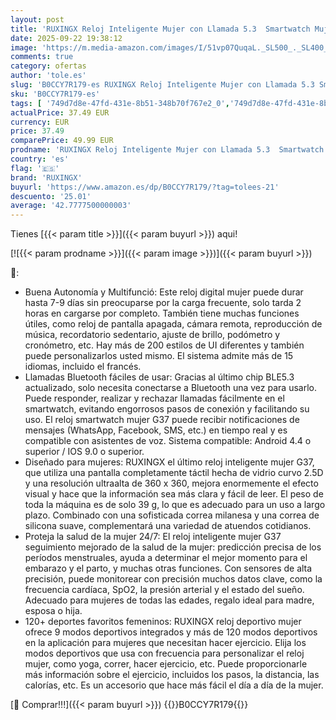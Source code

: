 ```yaml
---
layout: post
title: 'RUXINGX Reloj Inteligente Mujer con Llamada 5.3  Smartwatch Mujer Seguimiento del Periodo  120+ Modos Deportes  Pulsómetro  SpO2  Monitor Sueño  Podómetro para Android iOS Oro  Regalo Mujer'
date: 2025-09-22 19:38:12
image: 'https://m.media-amazon.com/images/I/51vp07QuqaL._SL500_._SL400_.jpg'
comments: true
category: ofertas
author: 'tole.es'
slug: 'B0CCY7R179-es RUXINGX Reloj Inteligente Mujer con Llamada 5.3 Smartwatch...'
sku: 'B0CCY7R179-es'
tags: [ '749d7d8e-47fd-431e-8b51-348b70f767e2_0','749d7d8e-47fd-431e-8b51-348b70f767e2_101','Arborist Merchandising Root','Electrónica','La selección de relojes inteligentes','Los favoritos de nuestros clientes: Electrónica','Moda','Self Service','Smartwatches','Special Features Stores','Tecnología para vestir','android','c8538d25-3af9-48d3-aeff-5f3ce5572a36_0','c8538d25-3af9-48d3-aeff-5f3ce5572a36_8301','ruxingx','🇪🇸', ]
actualPrice: 37.49 EUR
currency: EUR
price: 37.49
comparePrice: 49.99 EUR
prodname: 'RUXINGX Reloj Inteligente Mujer con Llamada 5.3  Smartwatch Mujer Seguimiento del Periodo  120+ Modos Deportes  Pulsómetro  SpO2  Monitor Sueño  Podómetro para Android iOS Oro  Regalo Mujer'
country: 'es'
flag: '🇪🇸'
brand: 'RUXINGX'
buyurl: 'https://www.amazon.es/dp/B0CCY7R179/?tag=tolees-21'
descuento: '25.01'
average: '42.7777500000003'
---
```


Tienes [{{< param title >}}]({{< param buyurl >}}) aqui!

[![{{< param prodname >}}]({{< param image >}})]({{< param buyurl >}})

🔎:

- Buena Autonomía y Multifunció: Este reloj digital mujer puede durar hasta 7-9 días sin preocuparse por la carga frecuente, solo tarda 2 horas en cargarse por completo. También tiene muchas funciones útiles, como reloj de pantalla apagada, cámara remota, reproducción de música, recordatorio sedentario, ajuste de brillo, podómetro y cronómetro, etc. Hay más de 200 estilos de UI diferentes y también puede personalizarlos usted mismo. El sistema admite más de 15 idiomas, incluido el francés.
- Llamadas Bluetooth fáciles de usar: Gracias al último chip BLE5.3 actualizado, solo necesita conectarse a Bluetooth una vez para usarlo. Puede responder, realizar y rechazar llamadas fácilmente en el smartwatch, evitando engorrosos pasos de conexión y facilitando su uso. El reloj smartwatch mujer G37 puede recibir notificaciones de mensajes (WhatsApp, Facebook, SMS, etc.) en tiempo real y es compatible con asistentes de voz. Sistema compatible: Android 4.4 o superior / IOS 9.0 o superior.
- Diseñado para mujeres: RUXINGX el último reloj inteligente mujer G37, que utiliza una pantalla completamente táctil hecha de vidrio curvo 2.5D y una resolución ultraalta de 360 ​​x 360, mejora enormemente el efecto visual y hace que la información sea más clara y fácil de leer. El peso de toda la máquina es de solo 39 g, lo que es adecuado para un uso a largo plazo. Combinado con una sofisticada correa milanesa y una correa de silicona suave, complementará una variedad de atuendos cotidianos.
- Proteja la salud de la mujer 24/7: El reloj inteligente mujer G37 seguimiento mejorado de la salud de la mujer: predicción precisa de los períodos menstruales, ayuda a determinar el mejor momento para el embarazo y el parto, y muchas otras funciones. Con sensores de alta precisión, puede monitorear con precisión muchos datos clave, como la frecuencia cardíaca, SpO2, la presión arterial y el estado del sueño. Adecuado para mujeres de todas las edades, regalo ideal para madre, esposa o hija.
- 120+ deportes favoritos femeninos: RUXINGX reloj deportivo mujer ofrece 9 modos deportivos integrados y más de 120 modos deportivos en la aplicación para mujeres que necesitan hacer ejercicio. Elija los modos deportivos que usa con frecuencia para personalizar el reloj mujer, como yoga, correr, hacer ejercicio, etc. Puede proporcionarle más información sobre el ejercicio, incluidos los pasos, la distancia, las calorías, etc. Es un accesorio que hace más fácil el día a día de la mujer.

[🛒 Comprar!!!]({{< param buyurl >}})
{{<world>}}B0CCY7R179{{</world>}}
